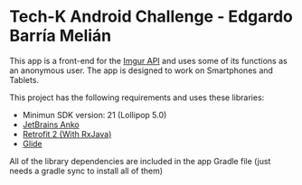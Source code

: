 # Tech-K Android Challenge - Edgardo Barría Melián

This app is a front-end for the [Imgur API](https://apidocs.imgur.com/) and uses some of its functions as an anonymous user. The app is designed to work on Smartphones and Tablets.

This project has the following requirements and uses these libraries:

* Minimun SDK version: 21 (Lollipop 5.0)
* [JetBrains Anko](https://github.com/Kotlin/anko)
* [Retrofit 2 (With RxJava)](https://square.github.io/retrofit/)
* [Glide](https://github.com/bumptech/glide)

All of the library dependencies are included in the app Gradle file (just needs a gradle sync to install all of them)
